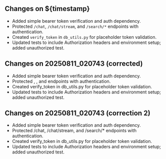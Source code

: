 ## Changes on ${timestamp}

- Added simple bearer token verification and auth dependency.
- Protected `/chat`, `/chat/stream`, and `/search/*` endpoints with authentication.
- Created `verify_token` in `db_utils.py` for placeholder token validation.
- Updated tests to include Authorization headers and environment setup; added unauthorized test.

## Changes on 20250811_020743 (corrected)

- Added simple bearer token verification and auth dependency.
- Protected , , and  endpoints with authentication.
- Created verify_token in db_utils.py for placeholder token validation.
- Updated tests to include Authorization headers and environment setup; added unauthorized test.

## Changes on 20250811_020743 (correction 2)
- Added simple bearer token verification and auth dependency.
- Protected /chat, /chat/stream, and /search/* endpoints with authentication.
- Created verify_token in db_utils.py for placeholder token validation.
- Updated tests to include Authorization headers and environment setup; added unauthorized test.
